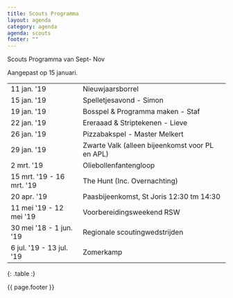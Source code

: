 ```yaml
---
title: Scouts Programma
layout: agenda
category: agenda
agenda: scouts
footer: ""
---
```


Scouts Programma van Sept- Nov

Aangepast op 15 januari.

| | |
|---|---|
| 11 jan. '19 | Nieuwjaarsborrel |
| 15 jan. '19 | Spelletjesavond - Simon |
| 19 jan. '19 | Bosspel & Programma maken - Staf  |
| 22 jan. '19 | Ereraaad & Striptekenen - Lieve |
| 26 jan. '19 | Pizzabakspel - Master Melkert |
| 29 jan. '19 | Zwarte Valk (alleen bijeenkomst voor PL en APL) |
| 2 mrt. '19 | Oliebollenfantengloop |
| 15 mrt. '19 - 16 mrt. '19 | The Hunt (Inc. Overnachting) |
| 20 apr. '19 | Paasbijeenkomst, St Joris 12:30 tm 14:30 |
| 11 mei '19 - 12 mei '19 | Voorbereidingsweekend RSW |
| 30 mei '18 - 1 jun. '19 | Regionale scoutingwedstrijden |
| 6 jul. '19 - 13 jul. '19 | Zomerkamp |
{: .table :}

{{ page.footer }}
